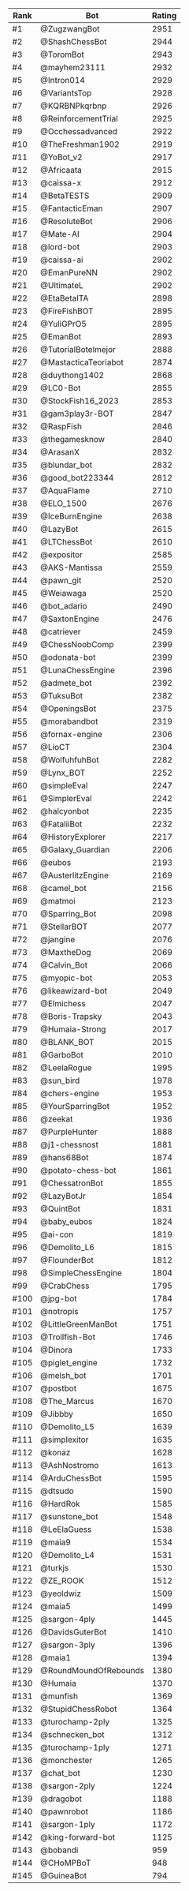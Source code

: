 Rank|Bot|Rating
---|---|---
#1|@ZugzwangBot|2951
#2|@ShashChessBot|2944
#3|@ToromBot|2943
#4|@mayhem23111|2932
#5|@Intron014|2929
#6|@VariantsTop|2928
#7|@KQRBNPkqrbnp|2926
#8|@ReinforcementTrial|2925
#9|@Occhessadvanced|2922
#10|@TheFreshman1902|2919
#11|@YoBot_v2|2917
#12|@Africaata|2915
#13|@caissa-x|2912
#14|@BetaTESTS|2909
#15|@FantacticEman|2907
#16|@ResoluteBot|2906
#17|@Mate-AI|2904
#18|@lord-bot|2903
#19|@caissa-ai|2902
#20|@EmanPureNN|2902
#21|@UltimateL|2902
#22|@EtaBetaITA|2898
#23|@FireFishBOT|2895
#24|@YuliGPrO5|2895
#25|@EmanBot|2893
#26|@TutorialBotelmejor|2888
#27|@MastacticaTeoriabot|2874
#28|@duythong1402|2868
#29|@LC0-Bot|2855
#30|@StockFish16_2023|2853
#31|@gam3play3r-BOT|2847
#32|@RaspFish|2846
#33|@thegamesknow|2840
#34|@ArasanX|2832
#35|@blundar_bot|2832
#36|@good_bot223344|2812
#37|@AquaFlame|2710
#38|@ELO_1500|2676
#39|@IceBurnEngine|2638
#40|@LazyBot|2615
#41|@LTChessBot|2610
#42|@expositor|2585
#43|@AKS-Mantissa|2559
#44|@pawn_git|2520
#45|@Weiawaga|2520
#46|@bot_adario|2490
#47|@SaxtonEngine|2476
#48|@catriever|2459
#49|@ChessNoobComp|2399
#50|@odonata-bot|2399
#51|@LunaChessEngine|2396
#52|@admete_bot|2392
#53|@TuksuBot|2382
#54|@OpeningsBot|2375
#55|@morabandbot|2319
#56|@fornax-engine|2306
#57|@LioCT|2304
#58|@WolfuhfuhBot|2282
#59|@Lynx_BOT|2252
#60|@simpleEval|2247
#61|@SimplerEval|2242
#62|@halcyonbot|2235
#63|@FataliiBot|2232
#64|@HistoryExplorer|2217
#65|@Galaxy_Guardian|2206
#66|@eubos|2193
#67|@AusterlitzEngine|2169
#68|@camel_bot|2156
#69|@matmoi|2123
#70|@Sparring_Bot|2098
#71|@StellarBOT|2077
#72|@jangine|2076
#73|@MaxtheDog|2069
#74|@Calvin_Bot|2066
#75|@myopic-bot|2053
#76|@likeawizard-bot|2049
#77|@Elmichess|2047
#78|@Boris-Trapsky|2043
#79|@Humaia-Strong|2017
#80|@BLANK_BOT|2015
#81|@GarboBot|2010
#82|@LeelaRogue|1995
#83|@sun_bird|1978
#84|@chers-engine|1953
#85|@YourSparringBot|1952
#86|@zeekat|1936
#87|@PurpleHunter|1888
#88|@j1-chessnost|1881
#89|@hans68Bot|1874
#90|@potato-chess-bot|1861
#91|@ChessatronBot|1855
#92|@LazyBotJr|1854
#93|@QuintBot|1831
#94|@baby_eubos|1824
#95|@ai-con|1819
#96|@Demolito_L6|1815
#97|@FlounderBot|1812
#98|@SimpleChessEngine|1804
#99|@CrabChess|1795
#100|@jpg-bot|1784
#101|@notropis|1757
#102|@LittleGreenManBot|1751
#103|@Trollfish-Bot|1746
#104|@Dinora|1733
#105|@piglet_engine|1732
#106|@melsh_bot|1701
#107|@postbot|1675
#108|@The_Marcus|1670
#109|@Jibbby|1650
#110|@Demolito_L5|1639
#111|@simplexitor|1635
#112|@konaz|1628
#113|@AshNostromo|1613
#114|@ArduChessBot|1595
#115|@dtsudo|1590
#116|@HardRok|1585
#117|@sunstone_bot|1548
#118|@LeElaGuess|1538
#119|@maia9|1534
#120|@Demolito_L4|1531
#121|@turkjs|1530
#122|@ZE_ROOK|1512
#123|@yeoldwiz|1509
#124|@maia5|1499
#125|@sargon-4ply|1445
#126|@DavidsGuterBot|1410
#127|@sargon-3ply|1396
#128|@maia1|1394
#129|@RoundMoundOfRebounds|1380
#130|@Humaia|1370
#131|@munfish|1369
#132|@StupidChessRobot|1364
#133|@turochamp-2ply|1325
#134|@schnecken_bot|1312
#135|@turochamp-1ply|1271
#136|@monchester|1265
#137|@chat_bot|1230
#138|@sargon-2ply|1224
#139|@dragobot|1188
#140|@pawnrobot|1186
#141|@sargon-1ply|1172
#142|@king-forward-bot|1125
#143|@bobandi|959
#144|@CHoMPBoT|948
#145|@GuineaBot|794
